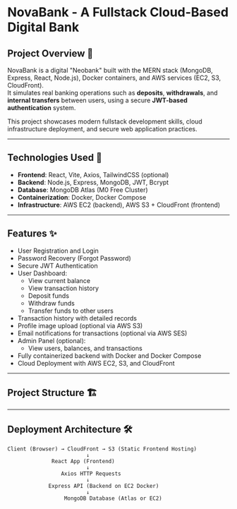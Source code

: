 # NovaBank - A Fullstack Cloud-Based Digital Bank

## Project Overview 📄
NovaBank is a digital "Neobank" built with the MERN stack (MongoDB, Express, React, Node.js), Docker containers, and AWS services (EC2, S3, CloudFront).  
It simulates real banking operations such as **deposits**, **withdrawals**, and **internal transfers** between users, using a secure **JWT-based authentication** system.

This project showcases modern fullstack development skills, cloud infrastructure deployment, and secure web application practices.

---

## Technologies Used 🚀

- **Frontend**: React, Vite, Axios, TailwindCSS (optional)
- **Backend**: Node.js, Express, MongoDB, JWT, Bcrypt
- **Database**: MongoDB Atlas (M0 Free Cluster)
- **Containerization**: Docker, Docker Compose
- **Infrastructure**: AWS EC2 (backend), AWS S3 + CloudFront (frontend)

---

## Features ✨

- User Registration and Login
- Password Recovery (Forgot Password)
- Secure JWT Authentication
- User Dashboard:
  - View current balance
  - View transaction history
  - Deposit funds
  - Withdraw funds
  - Transfer funds to other users
- Transaction history with detailed records
- Profile image upload (optional via AWS S3)
- Email notifications for transactions (optional via AWS SES)
- Admin Panel (optional):
  - View users, balances, and transactions
- Fully containerized backend with Docker and Docker Compose
- Cloud Deployment with AWS EC2, S3, and CloudFront

---

## Project Structure 🏗️


---

## Deployment Architecture 🛠️

```plaintext
Client (Browser) → CloudFront → S3 (Static Frontend Hosting)
                         ↓
              React App (Frontend)
                         ↓
                 Axios HTTP Requests
                         ↓
             Express API (Backend on EC2 Docker)
                         ↓
                  MongoDB Database (Atlas or EC2)
